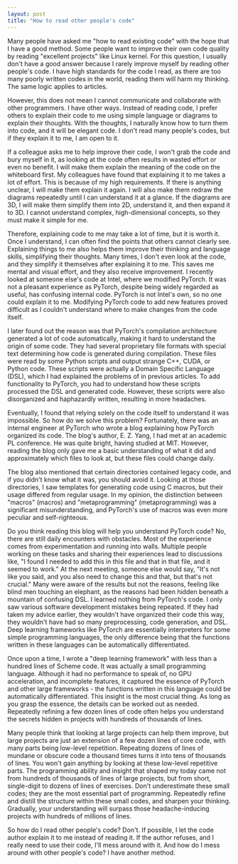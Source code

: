 ```yaml
---
layout: post
title: "How to read other people's code"
---
```



Many people have asked me "how to read existing code" with the hope that I have a good method. Some people want to improve their own code quality by reading "excellent projects" like Linux kernel. For this question, I usually don't have a good answer because I rarely improve myself by reading other people's code. I have high standards for the code I read, as there are too many poorly written codes in the world, reading them will harm my thinking. The same logic applies to articles.

However, this does not mean I cannot communicate and collaborate with other programmers. I have other ways. Instead of reading code, I prefer others to explain their code to me using simple language or diagrams to explain their thoughts. With the thoughts, I naturally know how to turn them into code, and it will be elegant code. I don't read many people's codes, but if they explain it to me, I am open to it.

If a colleague asks me to help improve their code, I won't grab the code and bury myself in it, as looking at the code often results in wasted effort or even no benefit. I will make them explain the meaning of the code on the whiteboard first. My colleagues have found that explaining it to me takes a lot of effort. This is because of my high requirements. If there is anything unclear, I will make them explain it again. I will also make them redraw the diagrams repeatedly until I can understand it at a glance. If the diagrams are 3D, I will make them simplify them into 2D, understand it, and then expand it to 3D. I cannot understand complex, high-dimensional concepts, so they must make it simple for me.

Therefore, explaining code to me may take a lot of time, but it is worth it. Once I understand, I can often find the points that others cannot clearly see. Explaining things to me also helps them improve their thinking and language skills, simplifying their thoughts. Many times, I don't even look at the code, and they simplify it themselves after explaining it to me. This saves me mental and visual effort, and they also receive improvement. I recently looked at someone else's code at Intel, where we modified PyTorch. It was not a pleasant experience as PyTorch, despite being widely regarded as useful, has confusing internal code. PyTorch is not Intel's own, so no one could explain it to me. Modifying PyTorch code to add new features proved difficult as I couldn't understand where to make changes from the code itself.

I later found out the reason was that PyTorch's compilation architecture generated a lot of code automatically, making it hard to understand the origin of some code. They had several proprietary file formats with special text determining how code is generated during compilation. These files were read by some Python scripts and output strange C++, CUDA, or Python code. These scripts were actually a Domain Specific Language (DSL), which I had explained the problems of in previous articles. To add functionality to PyTorch, you had to understand how these scripts processed the DSL and generated code. However, these scripts were also disorganized and haphazardly written, resulting in more headaches.

Eventually, I found that relying solely on the code itself to understand it was impossible. So how do we solve this problem? Fortunately, there was an internal engineer at PyTorch who wrote a blog explaining how PyTorch organized its code. The blog's author, E. Z. Yang, I had met at an academic PL conference. He was quite bright, having studied at MIT. However, reading the blog only gave me a basic understanding of what it did and approximately which files to look at, but these files could change daily.

The blog also mentioned that certain directories contained legacy code, and if you didn't know what it was, you should avoid it. Looking at those directories, I saw templates for generating code using C macros, but their usage differed from regular usage. In my opinion, the distinction between "macros" (macros) and "metaprogramming" (metaprogramming) was a significant misunderstanding, and PyTorch's use of macros was even more peculiar and self-righteous.

Do you think reading this blog will help you understand PyTorch code? No, there are still daily encounters with obstacles. Most of the experience comes from experimentation and running into walls. Multiple people working on these tasks and sharing their experiences lead to discussions like, "I found I needed to add this in this file and that in that file, and it seemed to work." At the next meeting, someone else would say, "It's not like you said, and you also need to change this and that, but that's not crucial." Many were aware of the results but not the reasons, feeling like blind men touching an elephant, as the reasons had been hidden beneath a mountain of confusing DSL. I learned nothing from PyTorch's code. I only saw various software development mistakes being repeated. If they had taken my advice earlier, they wouldn't have organized their code this way, they wouldn't have had so many preprocessing, code generation, and DSL. Deep learning frameworks like PyTorch are essentially interpreters for some simple programming languages, the only difference being that the functions written in these languages can be automatically differentiated.

Once upon a time, I wrote a "deep learning framework" with less than a hundred lines of Scheme code. It was actually a small programming language. Although it had no performance to speak of, no GPU acceleration, and incomplete features, it captured the essence of PyTorch and other large frameworks - the functions written in this language could be automatically differentiated. This insight is the most crucial thing. As long as you grasp the essence, the details can be worked out as needed. Repeatedly refining a few dozen lines of code often helps you understand the secrets hidden in projects with hundreds of thousands of lines.

Many people think that looking at large projects can help them improve, but large projects are just an extension of a few dozen lines of core code, with many parts being low-level repetition. Repeating dozens of lines of mundane or obscure code a thousand times turns it into tens of thousands of lines. You won't gain anything by looking at these low-level repetitive parts. The programming ability and insight that shaped my today came not from hundreds of thousands of lines of large projects, but from short, single-digit to dozens of lines of exercises. Don't underestimate these small codes; they are the most essential part of programming. Repeatedly refine and distill the structure within these small codes, and sharpen your thinking. Gradually, your understanding will surpass those headache-inducing projects with hundreds of millions of lines.

So how do I read other people's code? Don't. If possible, I let the code author explain it to me instead of reading it. If the author refuses, and I really need to use their code, I'll mess around with it. And how do I mess around with other people's code? I have another method.
